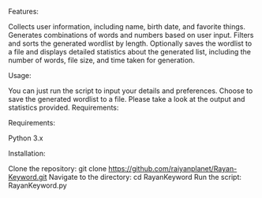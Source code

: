 Features:

Collects user information, including name, birth date, and favorite things.
Generates combinations of words and numbers based on user input.
Filters and sorts the generated wordlist by length.
Optionally saves the wordlist to a file and displays detailed statistics about the generated list, including the number of words, file size, and time taken for generation.

Usage:

You can just run the script to input your details and preferences.
Choose to save the generated wordlist to a file.
Please take a look at the output and statistics provided.
Requirements:

Requirements:

Python 3.x

Installation:

Clone the repository: git clone https://github.com/raiyanplanet/Rayan-Keyword.git
Navigate to the directory: cd RayanKeyword
Run the script: RayanKeyword.py
